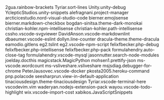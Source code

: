 2gua.rainbow-brackets
Tyriar.sort-lines
Unity.unity-debug
YclepticStudios.unity-snippets
alefragnani.project-manager
arcticicestudio.nord-visual-studio-code
bierner.emojisense
bierner.markdown-checkbox
bogdan-sinitsa.theme-dark-monokai
christian-kohler.npm-intellisense
christian-kohler.path-intellisense
cssho.vscode-svgviewer
DavidAnson.vscode-markdownlint
dbaeumer.vscode-eslint
dollyn.line-counter
dracula-theme.theme-dracula
eamodio.gitlens
eg2.tslint
eg2.vscode-npm-script
felixfbecker.php-debug
felixfbecker.php-intellisense
felixfbecker.php-pack
formulahendry.auto-close-tag
formulahendry.vscode-mysql
jasonnutter.search-node-modules
joelday.docthis
magicstack.MagicPython
mohsen1.prettify-json
ms-vscode.wordcount
ms-vsliveshare.vsliveshare
msjsdiag.debugger-for-chrome
PeterJausovec.vscode-docker
pkosta2005.heroku-command
pnp.polacode
seesharprun.view-in-default-application
tinaciousdesign.theme-tinaciousdesign
Tyriar.vscode-terminal-here
vscodevim.vim
waderyan.nodejs-extension-pack
wayou.vscode-todo-highlight
wix.vscode-import-cost
xabikos.JavaScriptSnippets